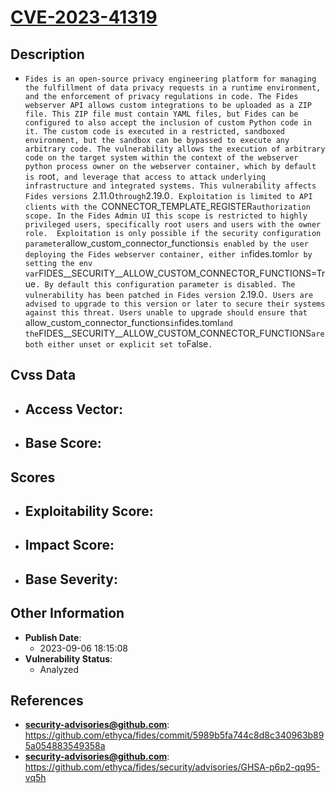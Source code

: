 
# [CVE-2023-41319](https://cve.mitre.org/cgi-bin/cvename.cgi?name=CVE-2023-41319)

## Description

- `Fides is an open-source privacy engineering platform for managing the fulfillment of data privacy requests in a runtime environment, and the enforcement of privacy regulations in code. The Fides webserver API allows custom integrations to be uploaded as a ZIP file. This ZIP file must contain YAML files, but Fides can be configured to also accept the inclusion of custom Python code in it. The custom code is executed in a restricted, sandboxed environment, but the sandbox can be bypassed to execute any arbitrary code. The vulnerability allows the execution of arbitrary code on the target system within the context of the webserver python process owner on the webserver container, which by default is `root`, and leverage that access to attack underlying infrastructure and integrated systems. This vulnerability affects Fides versions `2.11.0` through `2.19.0`. Exploitation is limited to API clients with the `CONNECTOR_TEMPLATE_REGISTER` authorization scope. In the Fides Admin UI this scope is restricted to highly privileged users, specifically root users and users with the owner role.  Exploitation is only possible if the security configuration parameter `allow_custom_connector_functions` is enabled by the user deploying the Fides webserver container, either in `fides.toml` or by setting the env var `FIDES__SECURITY__ALLOW_CUSTOM_CONNECTOR_FUNCTIONS=True`. By default this configuration parameter is disabled. The vulnerability has been patched in Fides version `2.19.0`. Users are advised to upgrade to this version or later to secure their systems against this threat. Users unable to upgrade should ensure that `allow_custom_connector_functions` in `fides.toml` and the `FIDES__SECURITY__ALLOW_CUSTOM_CONNECTOR_FUNCTIONS` are both either unset or explicit set to `False`.`

## Cvss Data

- **Access Vector**:
  - 
- **Base Score**:
  - 

## Scores

- **Exploitability Score**:
  - 
- **Impact Score**:
  - 
- **Base Severity**:
  - 

## Other Information

- **Publish Date**:
  - 2023-09-06 18:15:08
- **Vulnerability Status**:
  - Analyzed

## References

- **security-advisories@github.com**: https://github.com/ethyca/fides/commit/5989b5fa744c8d8c340963b895a054883549358a
- **security-advisories@github.com**: https://github.com/ethyca/fides/security/advisories/GHSA-p6p2-qq95-vq5h
